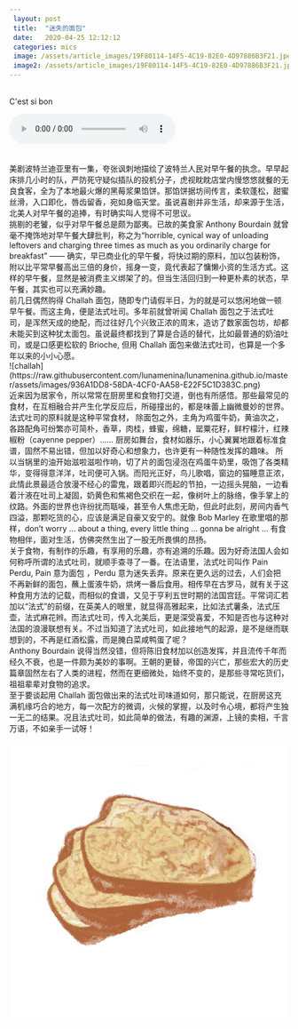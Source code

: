```yaml
---
 layout: post
 title:  "迷失的面包"
 date:   2020-04-25 12:12:12
 categories: mics
 image: /assets/article_images/19F80114-14F5-4C19-82E0-4D97886B3F21.jpeg
 image2: /assets/article_images/19F80114-14F5-4C19-82E0-4D97886B3F21.jpeg
---
```


<br/>
C'est si bon
</br> 

<audio controls> C'est si bon
  <source src="http://tx.stream.kg.qq.com/szkge-btfs/b7dc2e5882badc11c41bee1f8f8c4b8cc401269c?ftnrkey=fdac3b817539393a66eb20cd7279ee4940bb0d798b17bba3a1644527fa4621251bc1bd897cded8f51ca219de95f52d3b24b53edb36e03a8b4e80a9d997c0f50a&vkey=89BD53BB295BCE08C3DF3A0F30394D09389BD74BF109E2829ECEAA3D05CFB04BC796A8B1FD61A0258F5368C210868F4DC62B795ECEDA69DAAB0F1744FBF28D660B3670BC813612E3FFE36802F6824CD65B465CD8ABDC5390&fname=1021_047118ebb150fa9e547e47ef80f967fc6181e5af.0.m4a&fromtag=1018&sdtfrom=v1018&ugcid=637357476_1588976729_756">
</audio>

<br/>
    美剧波特兰迪亚里有一集，夸张讽刺地描绘了波特兰人民对早午餐的执念。早早起床排几小时的队，严防死守疑似插队的投机分子，虎视眈眈店堂内慢悠悠就餐的无良食客，全为了本地最火爆的黑莓浆果馅饼。那馅饼据坊间传言，柔软蓬松，甜蜜丝滑，入口即化，唇齿留香，宛如身临天堂。虽说喜剧并非生活，却来源于生活，北美人对早午餐的追捧，有时确实叫人觉得不可思议。

<br/>
    挑剔的老饕，似乎对早午餐总是颇为鄙夷。已故的美食家 Anthony Bourdain 就曾毫不掩饰地对早午餐大肆批判，称之为“horrible, cynical way of unloading leftovers and charging three times as much as you ordinarily charge for breakfast”  —— 确实，早已商业化的早午餐，将快过期的原料，加以包装粉饰，附以比平常早餐高出三倍的身价，摇身一变，竟代表起了慵懒小资的生活方式。这样的早午餐，显然是被消费主义绑架了的。但当生活回归到一种更朴素的状态，早午餐，其实也可以充满妙趣。

<br/>
    前几日偶然购得 Challah 面包，随即专门请假半日，为的就是可以悠闲地做一顿早午餐。而这主角，便是法式吐司。多年前就曾听闻 Challah 面包之于法式吐司，是浑然天成的绝配，而过往好几个兴致正浓的周末，造访了数家面包坊，却都未能买到这种犹太面包。虽说最终都找到了算是合适的替代，比如最普通的奶油吐司，或是口感更松软的 Brioche, 但用 Challah 面包来做法式吐司，也算是一个多年以来的小小心愿。
<br/>
![challah](https://raw.githubusercontent.com/lunamenina/lunamenina.github.io/master/assets/images/936A1DD8-58DA-4CF0-AA58-E22F5C1D383C.png)

<br/>
    近来因为居家令，所以常常在厨房里和食物打交道，倒也有所感悟。那些最常见的食材，在互相融合并产生化学反应后，所碰撞出的，都是味蕾上幽微曼妙的世界。法式吐司的原料就是这种平常食材， 除面包之外，主角为鸡蛋牛奶，黄油次之，各路配角可纷繁亦可简朴，香草，肉桂，蜂蜜，绵糖，罂粟花籽，鲜柠檬汁，红辣椒粉（cayenne pepper）…… 厨房如舞台，食材如器乐，小心翼翼地跟着标准食谱，固然不易出错，但加以好奇心和想象力，也许更有一种随性发挥的趣味。 所以当锅里的油开始滋啦滋啦作响，切了片的面包浸泡在鸡蛋牛奶里，吸饱了各类精华，变得得意洋洋，吐司便可入锅。而阳光正好，鸟儿歌唱，窗边的猫睡意正浓，此情此景最适合放漫不经心的雷鬼，跟着即兴而起的节拍，一边摇头晃脑，一边看着汁液在吐司上凝固，奶黄色和焦褐色交织在一起，像树叶上的脉络，像手掌上的纹路。外面的世界也许纷扰而聒噪，甚至令人焦虑无助，但此时此刻，房间内香气四溢，那颗吃货的心，应该是满足自豪又安宁的。就像 Bob Marley 在歌里唱的那样，don’t worry … about a thing, every little thing … gonna be alright … 有食物相伴，面对生活，仿佛突然生出了一股无所畏惧的昂扬。

<br/>
    关于食物，有制作的乐趣，有享用的乐趣，亦有追溯的乐趣。因为好奇法国人会如何称呼所谓的法式吐司，就顺手查寻了一番。在法语里，法式吐司叫作 Pain Perdu, Pain 意为面包 ，Perdu 意为迷失丢弃。原来在更久远的过去，人们会把不再新鲜的面包，蘸上蛋液牛奶，烘烤一番后食用。相传早在古罗马，就有关于这种食用方法的记载，而相似的食谱，又见于亨利五世时期的法国宫廷。平常词汇若加以“法式”的前缀，在英美人的眼里，就显得高雅起来，比如法式薯条，法式压壶，法式麻花辫。而法式吐司，传入北美后，更是深受喜爱，不知是否也与这种对法国的浪漫联想有关。不过当知道了法式吐司，如此接地气的起源，是不是继而联想到的，不再是红酒松露，而是腌白菜咸鸭蛋了呢？

<br/>
    Anthony Bourdain 说得当然没错，但将陈旧食材加以创造发挥，并且流传千年而经久不衰，也是一件颇为美妙的事啊。王朝的更替，帝国的兴亡，那些宏大的历史篇章固然左右了人类的进程，然而在更细微处，始终不变的，是那些寻常吃货们，祖祖辈辈对食物的追求。

<br/>
    至于要谈起用 Challah 面包做出来的法式吐司味道如何，那只能说，在厨房这充满机缘巧合的地方，每一次配方的微调，火候的掌握，以及时令心境，都将产生独一无二的结果。况且法式吐司，如此简单的做法，有趣的渊源，上镜的卖相，千言万语，不如亲手一试呀！

![pain perdu](https://raw.githubusercontent.com/lunamenina/lunamenina.github.io/master/assets/images/2FF8894F-4247-45A6-8EB3-15E5637AE618.png)
